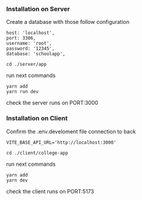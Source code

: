 ### Installation on Server

Create a database with those follow configuration

```
host: 'localhost',
port: 3306,
username: 'root',
password: '12345',
database: 'schoolapp',

```
```
cd ./server/app
```

run next commands
```
yarn add
yarn run dev
```
check the server runs on PORT:3000

### Installation on Client

Confirm the .env.develoment file connection to back
```
VITE_BASE_API_URL='http://localhost:3000'
```

```
cd ./client/college-app
```

run next commands
```
yarn add
yarn dev
```

check the client runs on PORT:5173
